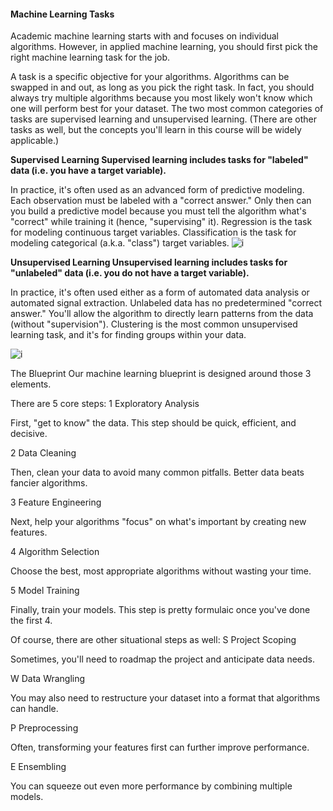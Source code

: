 #### Machine Learning Tasks
Academic machine learning starts with and focuses on individual algorithms. However, in applied machine learning, you should first pick the right machine learning task for the job.

A task is a specific objective for your algorithms.
Algorithms can be swapped in and out, as long as you pick the right task.
In fact, you should always try multiple algorithms because you most likely won't know which one will perform best for your dataset.
The two most common categories of tasks are supervised learning and unsupervised learning. (There are other tasks as well, but the concepts you'll learn in this course will be widely applicable.)

**Supervised Learning
Supervised learning includes tasks for "labeled" data (i.e. you have a target variable).**

In practice, it's often used as an advanced form of predictive modeling.
Each observation must be labeled with a "correct answer."
Only then can you build a predictive model because you must tell the algorithm what's "correct" while training it (hence, "supervising" it).
Regression is the task for modeling continuous target variables.
Classification is the task for modeling categorical (a.k.a. "class") target variables.
![i](https://elitedatascience.com/wp-content/uploads/2017/05/weaker-penalty-noisy-conditional.png)

**Unsupervised Learning
Unsupervised learning includes tasks for "unlabeled" data (i.e. you do not have a target variable).**

In practice, it's often used either as a form of automated data analysis or automated signal extraction.
Unlabeled data has no predetermined "correct answer."
You'll allow the algorithm to directly learn patterns from the data (without "supervision").
Clustering is the most common unsupervised learning task, and it's for finding groups within your data.

![i](https://elitedatascience.com/wp-content/uploads/2017/03/mlmc-cluster-analysis.png)


The Blueprint
Our machine learning blueprint is designed around those 3 elements.

There are 5 core steps:
1
Exploratory Analysis

First, "get to know" the data. This step should be quick, efficient, and decisive.

2
Data Cleaning

Then, clean your data to avoid many common pitfalls. Better data beats fancier algorithms.

3
Feature Engineering

Next, help your algorithms "focus" on what's important by creating new features.

4
Algorithm Selection

Choose the best, most appropriate algorithms without wasting your time.

5
Model Training

Finally, train your models. This step is pretty formulaic once you've done the first 4.

Of course, there are other situational steps as well:
S
Project Scoping

Sometimes, you'll need to roadmap the project and anticipate data needs.

W
Data Wrangling

You may also need to restructure your dataset into a format that algorithms can handle.

P
Preprocessing

Often, transforming your features first can further improve performance.

E
Ensembling

You can squeeze out even more performance by combining multiple models.


